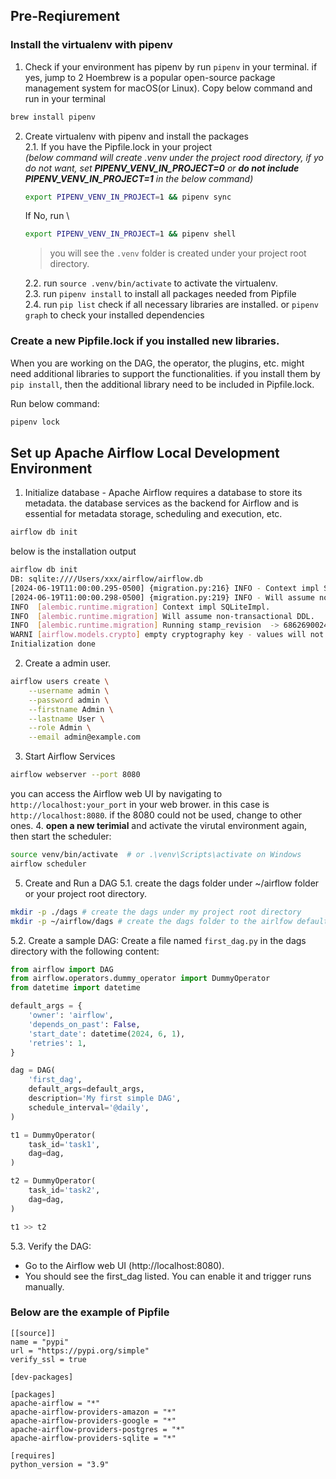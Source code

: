 ## Pre-Reqiurement

### Install the virtualenv with pipenv
1. Check if your environment has pipenv by run `pipenv` in your terminal. if yes, jump to 2
Hoembrew is a popular open-source package management system for macOS(or Linux). Copy below command and run in your terminal
```sh
brew install pipenv
```

2. Create virtualenv with pipenv and install the packages \
    2.1. If you have the Pipfile.lock in your project \
    _(below command will create .venv under the project rood directory, if yo do not want, set **PIPENV_VENV_IN_PROJECT=0** or **do not include PIPENV_VENV_IN_PROJECT=1** in the below command)_

    ```sh
    export PIPENV_VENV_IN_PROJECT=1 && pipenv sync
    ```     
    If No, run \
    ```sh
    export PIPENV_VENV_IN_PROJECT=1 && pipenv shell
    ```

    >you will see the `.venv` folder is created under your project root directory.

    2.2. run `source .venv/bin/activate` to activate the virtualenv. \
    2.3. run `pipenv install` to install all packages needed from Pipfile \
    2.4. run `pip list` check if all necessary libraries are installed. or `pipenv graph` to check your installed dependencies


### Create a new Pipfile.lock if you installed new libraries.
When you are working on the DAG, the operator, the plugins, etc. might need additional libraries to support the functionalities. if you install them by `pip install`, then the additional library need to be included in Pipfile.lock. 

Run below command:

```sh
pipenv lock
```

## Set up Apache Airflow Local Development Environment
1. Initialize database - Apache Airflow requires a database to store its metadata. the database services as the backend for Airflow and is essential for metadata storage, scheduling and execution, etc.

```sh
airflow db init
```

below is the installation output
```sh
airflow db init                          
DB: sqlite:////Users/xxx/airflow/airflow.db
[2024-06-19T11:00:00.295-0500] {migration.py:216} INFO - Context impl SQLiteImpl.
[2024-06-19T11:00:00.298-0500] {migration.py:219} INFO - Will assume non-transactional DDL.
INFO  [alembic.runtime.migration] Context impl SQLiteImpl.
INFO  [alembic.runtime.migration] Will assume non-transactional DDL.
INFO  [alembic.runtime.migration] Running stamp_revision  -> 686269002441
WARNI [airflow.models.crypto] empty cryptography key - values will not be stored encrypted.
Initialization done
```
2. Create a admin user.
```sh
airflow users create \
    --username admin \
    --password admin \
    --firstname Admin \
    --lastname User \
    --role Admin \
    --email admin@example.com
```
3. Start Airflow Services
```sh
airflow webserver --port 8080
```
you can access the Airflow web UI by navigating to `http://localhost:your_port` in your web brower. in this case is `http://localhost:8080`. if the 8080 could not be used, change to other ones.
4. **open a new terimial** and activate the virutal environment again, then start the scheduler:
```sh
source venv/bin/activate  # or .\venv\Scripts\activate on Windows
airflow scheduler
```
5. Create and Run a DAG
5.1. create the dags folder under ~/airflow folder or your project root directory.
```sh
mkdir -p ./dags # create the dags under my project root directory
mkdir -p ~/airflow/dags # create the dags folder to the airlfow default path
```
5.2. Create a sample DAG:
Create a file named `first_dag.py` in the dags directory with the following content:
```python
from airflow import DAG
from airflow.operators.dummy_operator import DummyOperator
from datetime import datetime

default_args = {
    'owner': 'airflow',
    'depends_on_past': False,
    'start_date': datetime(2024, 6, 1),
    'retries': 1,
}

dag = DAG(
    'first_dag',
    default_args=default_args,
    description='My first simple DAG',
    schedule_interval='@daily',
)

t1 = DummyOperator(
    task_id='task1',
    dag=dag,
)

t2 = DummyOperator(
    task_id='task2',
    dag=dag,
)

t1 >> t2

```
5.3. Verify the DAG:
* Go to the Airflow web UI (http://localhost:8080).
* You should see the first_dag listed. You can enable it and trigger runs manually.


### Below are the example of Pipfile 
```
[[source]]
name = "pypi"
url = "https://pypi.org/simple"
verify_ssl = true

[dev-packages]

[packages]
apache-airflow = "*"
apache-airflow-providers-amazon = "*"
apache-airflow-providers-google = "*"
apache-airflow-providers-postgres = "*"
apache-airflow-providers-sqlite = "*"

[requires]
python_version = "3.9"
```